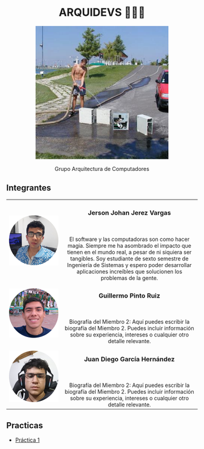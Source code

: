 <h1 align="center">ARQUIDEVS 👨🏻‍🏭</h1>
<p align="center">
   <img width="350" src="https://github.com/Majinka10/arquidevs/blob/main/images/principal.jpg" alt="ARQUIDEVS">
</p>
<p align="center">Grupo Arquitectura de Computadores</p>

## Integrantes

| | |
| :---: | :---: |
| ![Foto del Miembro 1](./images/johan%20readme.png) | <h3>Jerson Johan Jerez Vargas</h3><br><br>El software y las computadoras son como hacer magia. Siempre me ha asombrado el impacto que tienen en el mundo real, a pesar de ni siquiera ser tangibles. Soy estudiante de sexto semestre de Ingeniería de Sistemas y espero poder desarrollar aplicaciones increíbles que solucionen los problemas de la gente.|
| ![Foto del Miembro 2](./images/guillermo%20readme.png) | <h3>Guillermo Pinto Ruiz</h3><br><br>Biografía del Miembro 2: Aquí puedes escribir la biografía del Miembro 2. Puedes incluir información sobre su experiencia, intereses o cualquier otro detalle relevante. |
| ![Foto del Miembro 2](./images/juan%20readme.png) | <h3>Juan Diego García Hernández</h3><br><br>Biografía del Miembro 2: Aquí puedes escribir la biografía del Miembro 2. Puedes incluir información sobre su experiencia, intereses o cualquier otro detalle relevante. |

## Practicas

- [Práctica 1](projects/01)
